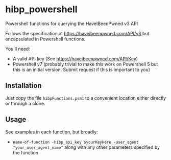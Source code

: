 # hibp_powershell
Powershell functions for querying the HaveIBeenPwned v3 API

Follows the specification at https://haveibeenpwned.com/API/v3 but encapsulated in Powershell functions.

You'll need:

- A valid API key (See https://haveibeenpwned.com/API/Key)
- Powershell v7 (probably trivial to make this work on Powershell 5 but this is an initial version. Submit request if this is important to you)

## Installation

Just copy the file `hibpFunctions.psm1` to a convenient location either directly or through a clone.

## Usage

See examples in each function, but broadly:

-   `name-of-function -hibp_api_key $yourKeyHere -user_agent "your_user_agent_name"` along with any other parameters specified by the function
